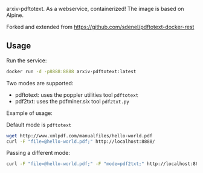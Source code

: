 
arxiv-pdftotext. As a webservice, containerized! The image is based on Alpine.

Forked and extended from https://github.com/sdenel/pdftotext-docker-rest

## Usage

Run the service:

```bash
docker run -d -p8888:8888 arxiv-pdftotext:latest
```

Two modes are supported:
- pdftotext: uses the poppler utilities tool `pdftotext`
- pdf2txt: uses the pdfminer.six tool `pdf2txt.py`

Example of usage:

Default mode is `pdftotext`
```bash
wget http://www.xmlpdf.com/manualfiles/hello-world.pdf
curl -F "file=@hello-world.pdf;" http://localhost:8888/
```

Passing a different mode:
```bash
curl -F "file=@hello-world.pdf;" -F "mode=pdf2txt;" http://localhost:8888/
```

